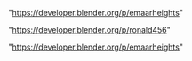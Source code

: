 "https://developer.blender.org/p/emaarheights"

"https://developer.blender.org/p/ronald456"

 
"https://developer.blender.org/p/emaarheights"


 
